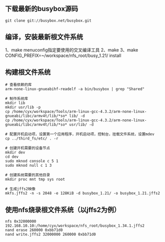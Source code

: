 ## 下载最新的busybox源码
`git clone git://busybox.net/busybox.git`

## 编译，安装最新根文件系统
1、make menuconfig指定要使用的交叉编译工具
2、make 
3、make CONFIG_PREFIX=~/workspace/nfs_root/busy_1.21/ install 

## 构建根文件系统
```Shell
# 查看依赖的库
arm-none-linux-gnueabihf-readelf -a bin/busybox | grep "Shared"

# 制作系统库
mkdir lib
mkdir usr/lib -p
cp /home/cyx/workspace/Tools/arm-linux-gcc-4.3.2/arm-none-linux-gnueabi/libc/armv4t/lib/*so* lib/ -d
cp /home/cyx/workspace/Tools/arm-linux-gcc-4.3.2/arm-none-linux-gnueabi/libc/armv4t/lib/*so* usr/lib/ -d

# 配置开机启动项，设置第一个应用程序，开机启动项，控制台，挂载文件系统，设置mdev
cp ../third_fs/etc/ . -r

# 创建开机需要的设备节点
mkdir dev
cd dev
sudo mknod console c 5 1
sudo mknod null c 1 3

# 创建系统需要的其他目录
mkdir proc mnt tmp sys root

# 生成jffs2映像
mkfs.jffs2 -n -s 2048 -e 128KiB -d busybox_1.21/ -o busybox_1.21.jffs2
```

## 使用nfs烧录根文件系统（以jffs2为例）
```Shell
nfs 0x32000000 192.168.10.10:/home/cyx/workspace/nfs_root/busybox_1.34.1.jffs2
nand erase 260000 0xbb71d0
nand write.jffs2 32000000 260000 0xbb71d0
```